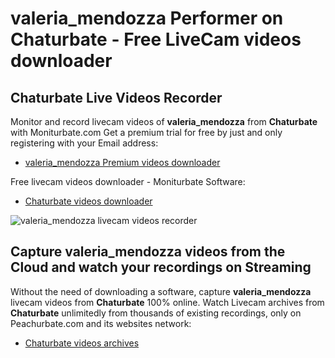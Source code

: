 # valeria_mendozza Performer on Chaturbate - Free LiveCam videos downloader

## Chaturbate Live Videos Recorder

Monitor and record livecam videos of **valeria_mendozza** from **Chaturbate** with Moniturbate.com
Get a premium trial for free by just and only registering with your Email address:
* [valeria_mendozza Premium videos downloader](https://moniturbate.com/request-demo-licence-key.html)

Free livecam videos downloader - Moniturbate Software:
* [Chaturbate videos downloader](https://moniturbate.com/moniturbate-download-software.html)

![valeria_mendozza livecam videos recorder](https://peachurnet.com/templates/moniturbate-software.png)


## Capture valeria_mendozza videos from the Cloud and watch your recordings on Streaming

Without the need of downloading a software, capture **valeria_mendozza** livecam videos from **Chaturbate** 100% online.
Watch Livecam archives from **Chaturbate** unlimitedly from thousands of existing recordings, only on Peachurbate.com and its websites network:
* [Chaturbate videos archives](https://peachurnet.com/)